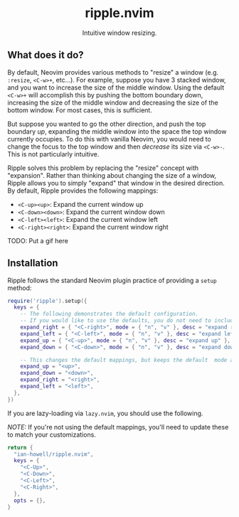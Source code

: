<h1 align="center">ripple.nvim</h1>

<p align="center">Intuitive window resizing.</p>

## What does it do?

By default, Neovim provides various methods to "resize" a window (e.g.
`:resize`, `<C-w>+`, etc...). For example, suppose you have 3 stacked window,
and you want to increase the size of the middle window. Using the default
`<C-w>+` will accomplish this by pushing the bottom boundary down, increasing
the size of the middle window and decreasing the size of the bottom window. For
most cases, this is sufficient.

But suppose you wanted to go the other direction, and push the top boundary
*up*, expanding the middle window into the space the top window currently occupies.
To do this with vanilla Neovim, you would need to change the focus to the top
window and then *decrease* its size via `<C-w>-`. This is not particularly
intuitive.

Ripple solves this problem by replacing the "resize" concept with "expansion".
Rather than thinking about changing the size of a window, Ripple allows you to
simply "expand" that window in the desired direction. By default, Ripple provides
the following mappings:

* `<C-up><up>`: Expand the current window up
* `<C-down><down>`: Expand the current window down
* `<C-left><left>`: Expand the current window left
* `<C-right><right>`: Expand the current window right

TODO: Put a gif here

## Installation

Ripple follows the standard Neovim plugin practice of providing a `setup`
method:

```lua
require('ripple').setup({
  keys = {
    -- The following demonstrates the default configuration.
    -- If you would like to use the defaults, you do not need to include this.
    expand_right = { "<C-right>", mode = { "n", "v" }, desc = "expand right" },
    expand_left = { "<C-left>", mode = { "n", "v" }, desc = "expand left" },
    expand_up = { "<C-up>", mode = { "n", "v" }, desc = "expand up" },
    expand_down = { "<C-down>", mode = { "n", "v" }, desc = "expand down" },

    -- This changes the default mappings, but keeps the default  mode and desc.
    expand_up = "<up>",
    expand_down = "<down>",
    expand_right = "<right>",
    expand_left = "<left>",
  },
})
```

If you are lazy-loading via `lazy.nvim`, you should use the following.

*NOTE:* If you're not using the default mappings, you'll need to update these to
match your customizations.

```lua
return {
  "ian-howell/ripple.nvim",
  keys = {
    "<C-Up>",
    "<C-Down>",
    "<C-Left>",
    "<C-Right>",
  },
  opts = {},
}
```
